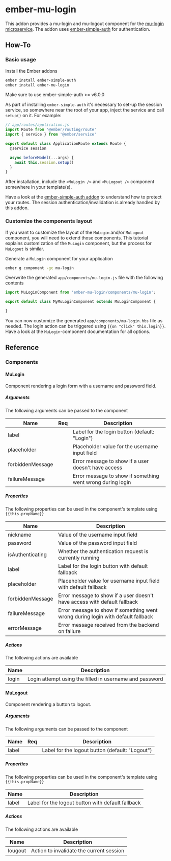# ember-mu-login

This addon provides a mu-login and mu-logout component for the [mu-login microservice](https://github.com/mu-semtech/login-service). The addon uses [ember-simple-auth](https://github.com/simplabs/ember-simple-auth) for authentication.

## How-To
### Basic usage
Install the Ember addons

```bash
ember install ember-simple-auth
ember install ember-mu-login
```

Make sure to use ember-simple-auth >= v6.0.0

As part of installing `ember-simple-auth` it's necessary to set-up the session service, so somewhere
near the root of your app, inject the service and call `setup()` on it. For example:

``` js
// app/routes/application.js
import Route from '@ember/routing/route'
import { service } from '@ember/service'

export default class ApplicationRoute extends Route {
  @service session

  async beforeModel(...args) {
    await this.session.setup()
  }
}
```

After installation, include the `<MuLogin />` and `<MuLogout />` component somewhere in your template(s).

Have a look at the [ember-simple-auth addon](https://github.com/mainmatter/ember-simple-auth#walkthrough) to understand how to protect your routes. The session authentication/invalidation is already handled by this addon.

### Customize the components layout
If you want to customize the layout of the `MuLogin` and/or `MuLogout` component, you will need to extend those components. This tutorial explains customization of the `MuLogin` component, but the process for `MuLogout` is similar.

Generate a `MuLogin` component for your application

```bash
ember g component -gc mu-login
```

Overwrite the generated `app/components/mu-login.js` file with the following contents
```javascript
import MuLoginComponent from 'ember-mu-login/components/mu-login';

export default class MyMuLoginComponent extends MuLoginComponent {

}
```

You can now customize the generated `app/components/mu-login.hbs` file as needed. The login action can be triggered using `{{on "click" this.login}}`. Have a look at the `MuLogin`-component documentation for all options.

## Reference
### Components
#### MuLogin
Component rendering a login form with a username and password field.

##### Arguments
The following arguments can be passed to the component

| Name             | Req | Description                                                |
|------------------|-----|------------------------------------------------------------|
| label            |     | Label for the login button (default: "Login")              |
| placeholder      |     | Placeholder value for the username input field             |
| forbiddenMessage |     | Error message to show if a user doesn't have access        |
| failureMessage   |     | Error message to show if something went wrong during login |

##### Properties
The following properties can be used in the component's template using `{{this.propName}}`

| Name             | Description                                                                      |
|------------------|----------------------------------------------------------------------------------|
| nickname         | Value of the username input field                                                |
| password         | Value of the password input field                                                |
| isAuthenticating | Whether the authentication request is currently running                          |
| label            | Label for the login button with default fallback                                 |
| placeholder      | Placeholder value for username input field with default fallback                 |
| forbiddenMessage | Error message to show if a user doesn't have access with default fallback        |
| failureMessage   | Error message to show if something went wrong during login with default fallback |
| errorMessage     | Error message received from the backend on failure                               |

##### Actions
The following actions are available

| Name  | Description                                             |
|-------|---------------------------------------------------------|
| login | Login attempt using the filled in username and password |

#### MuLogout
Component rendering a button to logout.

##### Arguments
The following arguments can be passed to the component

| Name             | Req | Description                                                |
|------------------|-----|------------------------------------------------------------|
| label            |     | Label for the logout button (default: "Logout")              |

##### Properties
The following properties can be used in the component's template using `{{this.propName}}`

| Name             | Description                                                                      |
|------------------|----------------------------------------------------------------------------------|
| label            | Label for the logout button with default fallback                                 |

##### Actions
The following actions are available

| Name    | Description                              |
|---------|------------------------------------------|
| lougout | Action to invalidate the current session |

